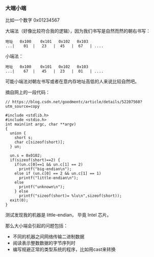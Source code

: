 ### 大端小端

比如一个数字 0x01234567

大端法（好像比较符合我的逻辑），因为我们书写是自然而然的朝右书写：

```
地址   0x100    0x101   0x102   0x103
...|    01  |   23   |  45   |  67   | ....
```

小端法：


```
地址   0x100    0x101   0x102   0x103
...|    67  |   45   |  23   |  01   | ....
```

可能小端法对朝左书写或者在意内存地址高低的人来说比较自然吧。

摘自网上的一段代码：

```
// https://blog.csdn.net/goodmentc/article/details/52207560?utm_source=copy 

#include <stdlib.h>
#include <stdio.h>
int main(int argc, char **argv)
{
  union {
    short s;
    char c[sizeof(short)];
  } un;

  un.s = 0x0102;
  if(sizeof(short)==2) {
    if(un.c[0]==1 && un.c[1] == 2)
      printf("big-endian\n");
    else if (un.c[0] == 2 && un.c[1] == 1)
      printf("little-endian\n");
    else
      printf("unknown\n");
    } else
      printf("sizeof(short)= %lu\n",sizeof(short));
  exit(0);
}

```

测试发现我的机器是 little-endian， 毕竟 Intel 芯片。

那么大小端会引起的问题包括：

- 不同的机器之间网络传输二进制数据
- 阅读表示整数数据的字节序列时
- 编写规避正常的类型系统的程序，比如用cast来转换


